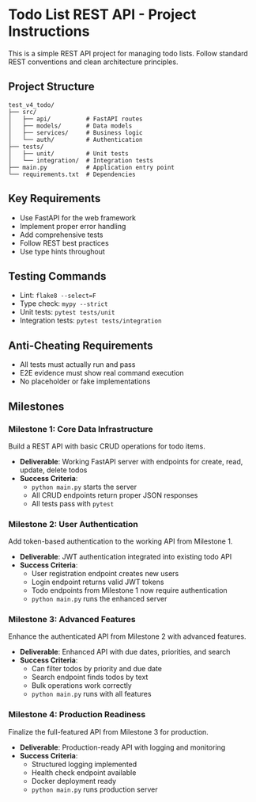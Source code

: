 # Todo List REST API - Project Instructions

This is a simple REST API project for managing todo lists. Follow standard REST conventions and clean architecture principles.

## Project Structure
```
test_v4_todo/
├── src/
│   ├── api/          # FastAPI routes
│   ├── models/       # Data models
│   ├── services/     # Business logic
│   └── auth/         # Authentication
├── tests/
│   ├── unit/         # Unit tests
│   └── integration/  # Integration tests
├── main.py           # Application entry point
└── requirements.txt  # Dependencies
```

## Key Requirements
- Use FastAPI for the web framework
- Implement proper error handling
- Add comprehensive tests
- Follow REST best practices
- Use type hints throughout

## Testing Commands
- Lint: `flake8 --select=F`
- Type check: `mypy --strict`
- Unit tests: `pytest tests/unit`
- Integration tests: `pytest tests/integration`

## Anti-Cheating Requirements
- All tests must actually run and pass
- E2E evidence must show real command execution
- No placeholder or fake implementations

## Milestones

### Milestone 1: Core Data Infrastructure
Build a REST API with basic CRUD operations for todo items.
- **Deliverable**: Working FastAPI server with endpoints for create, read, update, delete todos
- **Success Criteria**: 
  - `python main.py` starts the server
  - All CRUD endpoints return proper JSON responses
  - All tests pass with `pytest`

### Milestone 2: User Authentication  
Add token-based authentication to the working API from Milestone 1.
- **Deliverable**: JWT authentication integrated into existing todo API
- **Success Criteria**:
  - User registration endpoint creates new users
  - Login endpoint returns valid JWT tokens
  - Todo endpoints from Milestone 1 now require authentication
  - `python main.py` runs the enhanced server

### Milestone 3: Advanced Features
Enhance the authenticated API from Milestone 2 with advanced features.
- **Deliverable**: Enhanced API with due dates, priorities, and search
- **Success Criteria**:
  - Can filter todos by priority and due date
  - Search endpoint finds todos by text
  - Bulk operations work correctly
  - `python main.py` runs with all features

### Milestone 4: Production Readiness
Finalize the full-featured API from Milestone 3 for production.
- **Deliverable**: Production-ready API with logging and monitoring
- **Success Criteria**:
  - Structured logging implemented
  - Health check endpoint available
  - Docker deployment ready
  - `python main.py` runs production server